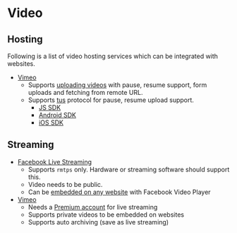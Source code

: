 # Video

## Hosting
Following is a list of video hosting services which can be integrated with websites.

- [Vimeo](https://vimeo.com)
    - Supports [uploading videos](https://developer.vimeo.com/api/upload/videos) with pause, resume support, form uploads and fetching from remote URL.
    - Supports [tus](https://tus.io/) protocol for pause, resume upload support.
        - [JS SDK](https://github.com/tus/tus-js-client)
        - [Android SDK](https://github.com/tus/tus-android-client)
        - [iOS SDK](https://github.com/tus/TUSKit)
    

## Streaming
- [Facebook Live Streaming](https://www.facebook.com/help/587160588142067)
    - Supports `rmtps` only. Hardware or streaming software should support this.
    - Video needs to be public.
    - Can be [embedded on any website](https://developers.facebook.com/docs/plugins/embedded-video-player/#example) with Facebook Video Player
- [Vimeo](https://vimeo.com)
    - Needs a [Premium account](https://vimeo.com/upgrade) for live streaming
    - Supports private videos to be embedded on websites
    - Supports auto archiving (save as live streaming)
